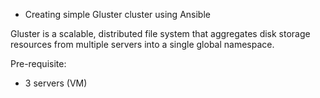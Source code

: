 - Creating simple Gluster cluster using Ansible


Gluster is a scalable, distributed file system that aggregates disk storage resources from multiple servers into a single global namespace.


Pre-requisite:
- 3 servers (VM)

